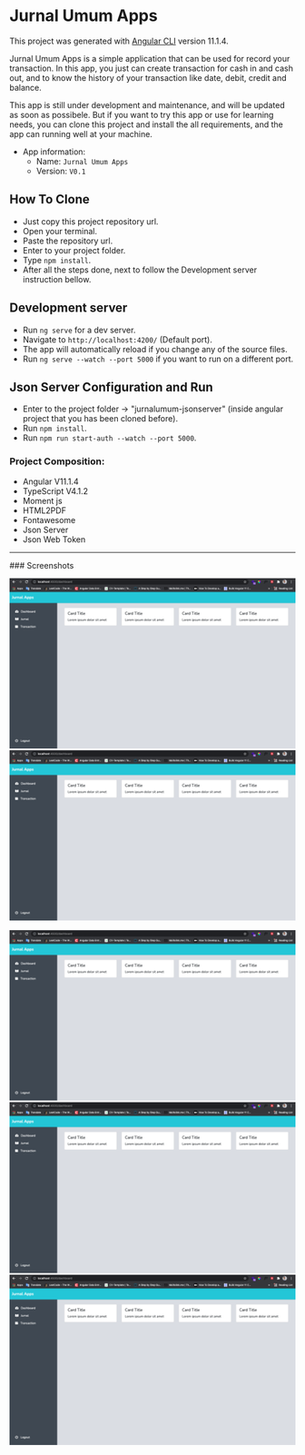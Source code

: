 # Jurnal Umum Apps 

This project was generated with [Angular CLI](https://github.com/angular/angular-cli) version 11.1.4.

Jurnal Umum Apps is a simple application that can be used for record your transaction. In this app, you just can create transaction for cash in and cash out, and to know the history of your transaction like date, debit, credit and balance. 

This app is still under development and maintenance, and will be updated as soon as possibele. But if you want to try this app or use for learning needs, you can clone this project and install the all requirements, and the app can running well at your machine.

 * App information:
    - Name: `Jurnal Umum Apps`
    - Version: `V0.1`

## How To Clone

- Just copy this project repository url.
- Open your terminal.
- Paste the repository url.
- Enter to your project folder.
- Type `npm install`.
- After all the steps done, next to follow the Development server instruction bellow.

## Development server

- Run `ng serve` for a dev server.
- Navigate to `http://localhost:4200/` (Default port).
- The app will automatically reload if you change any of the source files.
- Run `ng serve --watch --port 5000` if you want to run on a different port.

## Json Server Configuration and Run

- Enter to the project folder -> "jurnalumum-jsonserver" (inside angular project that you has been cloned before).
- Run `npm install`.
- Run `npm run start-auth --watch --port 5000`.

### Project Composition:
  - Angular V11.1.4
  - TypeScript V4.1.2
  - Moment js
  - HTML2PDF
  - Fontawesome
  - Json Server
  - Json Web Token

<hr>
### Screenshots

![alt-text-1](./src/assets/github_assets/Dashboard.png "title-1") ![alt-text-2](./src/assets/github_assets/Dashboard.png "title-2")

<div class="screenshot">
  <div class="row">
    <div class="col">
      <img src="./src/assets/github_assets/Dashboard.png">
    </div>
    <div class="col">
      <img src="./src/assets/github_assets/Dashboard.png">
    </div>
    <div class="col">
      <img src="./src/assets/github_assets/Dashboard.png">
    </div>
  </div>
</div>